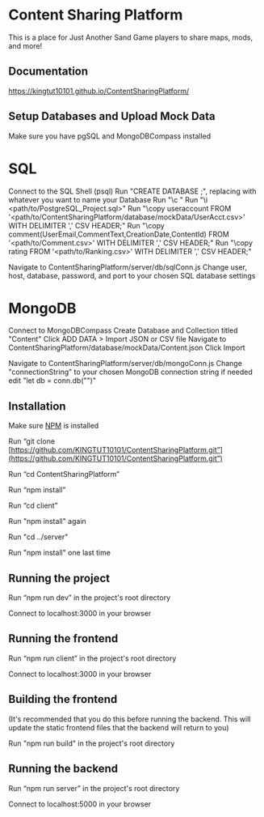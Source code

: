 # Content Sharing Platform

This is a place for Just Another Sand Game players to share maps, mods, and more!

## Documentation

https://kingtut10101.github.io/ContentSharingPlatform/

## Setup Databases and Upload Mock Data

Make sure you have pgSQL and MongoDBCompass installed

# SQL

Connect to the SQL Shell (psql)
Run "CREATE DATABASE <Database>;", replacing <Database> with whatever you want to name your Database
Run "\c <Database>"
Run "\i <path/to/PostgreSQL_Project.sql>"
Run "\copy useraccount FROM '<path/to/ContentSharingPlatform/database/mockData/UserAcct.csv>' WITH DELIMITER ',' CSV HEADER;"
Run "\copy comment(UserEmail,CommentText,CreationDate,ContentId) FROM '<path/to/Comment.csv>' WITH DELIMITER ',' CSV HEADER;"
Run "\copy rating FROM '<path/to/Ranking.csv>' WITH DELIMITER ',' CSV HEADER;"

Navigate to ContentSharingPlatform/server/db/sqlConn.js
Change user, host, database, password, and port to your chosen SQL database settings

# MongoDB

Connect to MongoDBCompass
Create Database and Collection titled "Content"
Click ADD DATA > Import JSON or CSV file
Navigate to ContentSharingPlatform/database/mockData/Content.json
Click Import

Navigate to ContentSharingPlatform/server/db/mongoConn.js
Change "connectionString" to your chosen MongoDB connection string if needed
edit "let db = conn.db("<Database>")"


## Installation

Make sure [NPM](https://docs.npmjs.com/downloading-and-installing-node-js-and-npm) is installed

Run “git clone [https://github.com/KINGTUT10101/ContentSharingPlatform.git”](https://github.com/KINGTUT10101/ContentSharingPlatform.git”)

Run “cd ContentSharingPlatform”

Run “npm install”

Run “cd client”

Run "npm install" again

Run "cd ../server"

Run "npm install" one last time

## Running the project

Run “npm run dev” in the project's root directory

Connect to localhost:3000 in your browser

## Running the frontend

Run “npm run client” in the project's root directory

Connect to localhost:3000 in your browser

## Building the frontend

(It's recommended that you do this before running the backend. This will update the static frontend files that the backend will return to you)

Run "npm run build" in the project's root directory

## Running the backend

Run “npm run server” in the project's root directory

Connect to localhost:5000 in your browser
